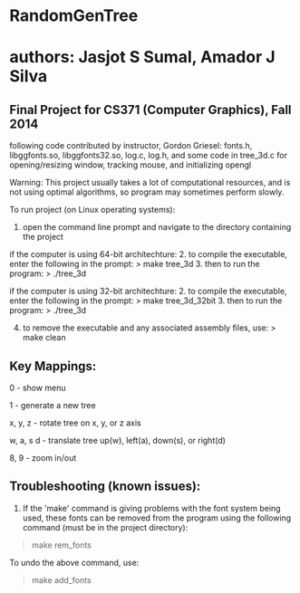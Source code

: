 # RandomGenTree
# authors: Jasjot S Sumal, Amador J Silva
## Final Project for CS371 (Computer Graphics), Fall 2014

following code contributed by instructor, Gordon Griesel:
  fonts.h, libggfonts.so, libggfonts32.so, log.c, log.h,
  and some code in tree_3d.c for opening/resizing window, tracking mouse, and initializing opengl

Warning:  This project usually takes a lot of computational resources,
          and is not using optimal algorithms, so program may sometimes perform slowly.

To run project (on Linux operating systems):
  1. open the command line prompt and navigate to the directory containing the project

  if the computer is using 64-bit architechture:
  2. to compile the executable, enter the following in the prompt:
    >  make tree_3d
  3. then to run the program:
    >  ./tree_3d

  if the computer is using 32-bit architechture:
  2. to compile the executable, enter the following in the prompt:
    >  make tree_3d_32bit
  3. then to run the program:
    >  ./tree_3d
    
  4. to remove the executable and any associated assembly files, use:
    >  make clean
    
## Key Mappings:
<p>0           - show menu</p>
<p>1           - generate a new tree</p>
<p>x, y, z     - rotate tree on x, y, or z axis</p>
<p>w, a, s d   - translate tree up(w), left(a), down(s), or right(d)</p>
<p>8, 9        - zoom in/out</p>
    
## Troubleshooting (known issues):
1. If the 'make' command is giving problems with the font system being used,
   these fonts can be removed from the program using the following command
   (must be in the project directory):
  >  make rem_fonts
  
  To undo the above command, use:
  >  make add_fonts
